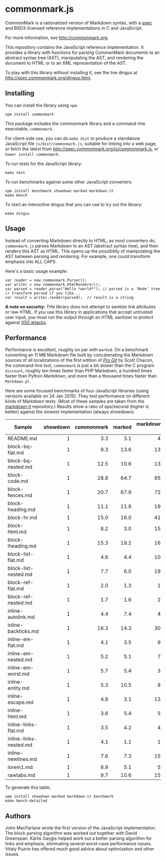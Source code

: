 commonmark.js
=============

CommonMark is a rationalized version of Markdown syntax,
with a [spec][the spec] and BSD3-licensed reference
implementations in C and JavaScript.

  [the spec]: http://spec.commonmark.org

For more information, see <http://commonmark.org>.

This repository contains the JavaScript reference implementation.
It provides a library with functions for parsing CommonMark
documents to an abstract syntax tree (AST), manipulating the AST,
and rendering the document to HTML or to an XML representation of the
AST.

To play with this library without installing it, see
the live dingus at <http://spec.commonmark.org/dingus.html>.

Installing
----------

You can install the library using `npm`:

    npm install commonmark

This package includes the commonmark library and a
command-line executable, `commonmark`.

For client-side use, you can do `make dist` to produce
a standalone JavaScript file `js/dist/commonmark.js`,
suitable for linking into a web page, or fetch the latest
from <http://spec.commonmark.org/js/commonmark.js>, or
`bower install commonmark`.

To run tests for the JavaScript library:

    make test

To run benchmarks against some other JavaScript converters:

    npm install benchmark showdown marked markdown-it
    make bench

To start an interactive dingus that you can use to try out
the library:

    make dingus

Usage
-----

Instead of converting Markdown directly to HTML, as most converters
do, `commonmark.js` parses Markdown to an AST (abstract syntax tree),
and then renders this AST as HTML.  This opens up the possibility of
manipulating the AST between parsing and rendering.  For example, one
could transform emphasis into ALL CAPS.

Here's a basic usage example:

    var reader = new commonmark.Parser();
    var writer = new commonmark.HtmlRenderer();
    var parsed = reader.parse("Hello *world*"); // parsed is a 'Node' tree
    // transform parsed if you like...
    var result = writer.render(parsed);  // result is a string

**A note on security:**
THe library does not attempt to sanitize link attributes or
raw HTML.  If you use this library in applications that accept
untrusted user input, you must run the output through an HTML
sanitizer to protect against
[XSS attacks](http://en.wikipedia.org/wiki/Cross-site_scripting).

<!-- TODO

Public API
----------

### Parser

constructor takes options param
explain what can go into options

public
properties: options
methods:  parse

?? should we add a filters [] option?
a filter could be a function that transforms a node,
and the parser could automatically run a walker with
each filter

### Node

getters:  type, firstChild, lastChild,,
  next, prev, parent, sourcepos, isContainer
getters+setters: literal, destination, title,
  info, level, listType, listTight, listStart,
  listDelimiter
methods: appendChild(child),
  prependChild(child),
  unlink(),
  insertAfter(sibling),
  insertBefore(sibling),
  walker()

walker returns NodeWalker object with methods:
  resumeAt(node, entering)
  next() - returns an objcet with properties 'entering' and 'node'

examples:
  capitalize every string
  changing emphasis to ALL CAPS
  de-linkifying
  running all the code samples through a highlighter or other
  transform (svg?)

?? would it be better to include NodeWalker in the API
and have people do walker = new NodeWalker(node)?
probably.

### HtmlRenderer

constructor takes options param
document relevant options

methods:
  escapeXml(string, isAttribute)
  render(node)
properties:
  options


### XmlRenderer

constructor takes options param
document relevant options

methods:
  escapeXml(string, isAttribute)
  render(node)
properties:
  options

-->

Performance
-----------

Performance is excellent, roughly on par with `marked`.  On a benchmark
converting an 11 MB Markdown file built by concatenating the Markdown
sources of all localizations of the first edition of
[*Pro Git*](https://github.com/progit/progit/tree/master/en) by Scott
Chacon, the command-line tool, `commonmark` is just a bit slower than
the C program `discount`, roughly ten times faster than PHP Markdown,
a hundred times faster than Python Markdown, and more than
a thousand times faster than `Markdown.pl`.

Here are some focused benchmarks of four JavaScript libraries
(using versions available on 24 Jan 2015). They test performance
on different kinds of Markdown texts.  (Most of these samples
are taken from the
[markdown-it](https://github.com/markdown-it/markdown-it)
repository.)  Results show a ratio of ops/second (higher is better)
against the slowest implementation (always showdown).

| Sample                 |showdown  |commonmark|marked    |markdown-it|
|------------------------|---------:|---------:|---------:|----------:|
|README.md               |         1|       3.3|       3.1|        4.3|
|block-bq-flat.md        |         1|       9.3|      13.6|       13.7|
|block-bq-nested.md      |         1|      12.5|      10.6|       13.2|
|block-code.md           |         1|      28.8|      64.7|       95.4|
|block-fences.md         |         1|      20.7|      67.9|       72.9|
|block-heading.md        |         1|      11.1|      11.8|       19.6|
|block-hr.md             |         1|      15.0|      16.0|       41.4|
|block-html.md           |         1|       8.2|       3.0|       15.9|
|block-lheading.md       |         1|      15.3|      19.2|       16.8|
|block-list-flat.md      |         1|       4.6|       4.4|       10.7|
|block-list-nested.md    |         1|       7.7|       6.0|       19.3|
|block-ref-flat.md       |         1|       2.0|       1.3|        1.7|
|block-ref-nested.md     |         1|       1.7|       1.6|        2.9|
|inline-autolink.md      |         1|       4.4|       7.4|        4.7|
|inline-backticks.md     |         1|      16.3|      14.3|       30.5|
|inline-em-flat.md       |         1|       4.1|       3.5|        9.2|
|inline-em-nested.md     |         1|       5.2|       5.1|        7.9|
|inline-em-worst.md      |         1|       5.7|       5.4|        3.7|
|inline-entity.md        |         1|       5.3|      10.5|        8.5|
|inline-escape.md        |         1|       4.8|       3.1|       13.1|
|inline-html.md          |         1|       3.6|       5.4|        5.1|
|inline-links-flat.md    |         1|       3.5|       4.2|        4.1|
|inline-links-nested.md  |         1|       4.1|       1.1|        1.6|
|inline-newlines.md      |         1|       7.6|       7.3|       15.3|
|lorem1.md               |         1|       8.9|       5.1|        5.7|
|rawtabs.md              |         1|       9.7|      10.6|       15.4|

To generate this table,

    npm install showdown marked markdown-it benchmark
    make bench-detailed

Authors
-------

John MacFarlane wrote the first version of the JavaScript
implementation.  The block parsing algorithm was worked out together
with David Greenspan.  Kārlis Gaņģis helped work out a better parsing
algorithm for links and emphasis, eliminating several worst-case
performance issues.  Vitaly Puzrin has offered much good advice
about optimization and other issues.
